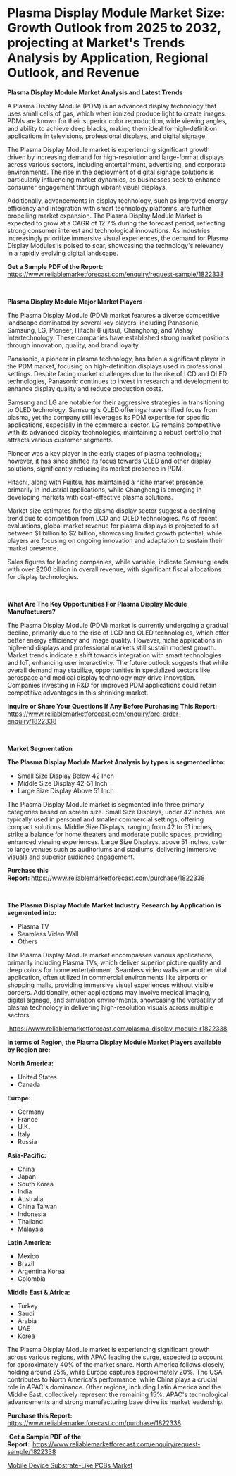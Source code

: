 <p><h1>Plasma Display Module Market Size: Growth Outlook from 2025 to 2032, projecting at Market's Trends Analysis by Application, Regional Outlook, and Revenue</h1></p><p><strong>Plasma Display Module Market Analysis and Latest Trends</strong></p>
<p><p>A Plasma Display Module (PDM) is an advanced display technology that uses small cells of gas, which when ionized produce light to create images. PDMs are known for their superior color reproduction, wide viewing angles, and ability to achieve deep blacks, making them ideal for high-definition applications in televisions, professional displays, and digital signage.</p><p>The Plasma Display Module market is experiencing significant growth driven by increasing demand for high-resolution and large-format displays across various sectors, including entertainment, advertising, and corporate environments. The rise in the deployment of digital signage solutions is particularly influencing market dynamics, as businesses seek to enhance consumer engagement through vibrant visual displays.</p><p>Additionally, advancements in display technology, such as improved energy efficiency and integration with smart technology platforms, are further propelling market expansion. The Plasma Display Module Market is expected to grow at a CAGR of 12.7% during the forecast period, reflecting strong consumer interest and technological innovations. As industries increasingly prioritize immersive visual experiences, the demand for Plasma Display Modules is poised to soar, showcasing the technology's relevancy in a rapidly evolving digital landscape.</p></p>
<p><strong>Get a Sample PDF of the Report:&nbsp;</strong> <a href="https://www.reliablemarketforecast.com/enquiry/request-sample/1822338?utm_campaign=3357&utm_medium=2&utm_source=Github&utm_content=ia&utm_term=06042025&utm_id=plasma-display-module">https://www.reliablemarketforecast.com/enquiry/request-sample/1822338</a></p>
<p>&nbsp;</p>
<p><strong>Plasma Display Module Major Market Players</strong></p>
<p><p>The Plasma Display Module (PDM) market features a diverse competitive landscape dominated by several key players, including Panasonic, Samsung, LG, Pioneer, Hitachi (Fujitsu), Changhong, and Vishay Intertechnology. These companies have established strong market positions through innovation, quality, and brand loyalty. </p><p>Panasonic, a pioneer in plasma technology, has been a significant player in the PDM market, focusing on high-definition displays used in professional settings. Despite facing market challenges due to the rise of LCD and OLED technologies, Panasonic continues to invest in research and development to enhance display quality and reduce production costs. </p><p>Samsung and LG are notable for their aggressive strategies in transitioning to OLED technology. Samsung's QLED offerings have shifted focus from plasma, yet the company still leverages its PDM expertise for specific applications, especially in the commercial sector. LG remains competitive with its advanced display technologies, maintaining a robust portfolio that attracts various customer segments.</p><p>Pioneer was a key player in the early stages of plasma technology; however, it has since shifted its focus towards OLED and other display solutions, significantly reducing its market presence in PDM.</p><p>Hitachi, along with Fujitsu, has maintained a niche market presence, primarily in industrial applications, while Changhong is emerging in developing markets with cost-effective plasma solutions.</p><p>Market size estimates for the plasma display sector suggest a declining trend due to competition from LCD and OLED technologies. As of recent evaluations, global market revenue for plasma displays is projected to sit between $1 billion to $2 billion, showcasing limited growth potential, while players are focusing on ongoing innovation and adaptation to sustain their market presence. </p><p>Sales figures for leading companies, while variable, indicate Samsung leads with over $200 billion in overall revenue, with significant fiscal allocations for display technologies.</p></p>
<p>&nbsp;</p>
<p><strong>What Are The Key Opportunities For Plasma Display Module Manufacturers?</strong></p>
<p><p>The Plasma Display Module (PDM) market is currently undergoing a gradual decline, primarily due to the rise of LCD and OLED technologies, which offer better energy efficiency and image quality. However, niche applications in high-end displays and professional markets still sustain modest growth. Market trends indicate a shift towards integration with smart technologies and IoT, enhancing user interactivity. The future outlook suggests that while overall demand may stabilize, opportunities in specialized sectors like aerospace and medical display technology may drive innovation. Companies investing in R&D for improved PDM applications could retain competitive advantages in this shrinking market.</p></p>
<p><strong>Inquire or Share Your Questions If Any Before Purchasing This Report:</strong> <a href="https://www.reliablemarketforecast.com/enquiry/pre-order-enquiry/1822338?utm_campaign=3357&utm_medium=2&utm_source=Github&utm_content=ia&utm_term=06042025&utm_id=plasma-display-module">https://www.reliablemarketforecast.com/enquiry/pre-order-enquiry/1822338</a></p>
<p>&nbsp;</p>
<p><strong>Market Segmentation</strong></p>
<p><strong>The Plasma Display Module Market Analysis by types is segmented into:</strong></p>
<p><ul><li>Small Size Display Below 42 Inch</li><li>Middle Size Display 42-51 Inch</li><li>Large Size Display Above 51 Inch</li></ul></p>
<p><p>The Plasma Display Module market is segmented into three primary categories based on screen size. Small Size Displays, under 42 inches, are typically used in personal and smaller commercial settings, offering compact solutions. Middle Size Displays, ranging from 42 to 51 inches, strike a balance for home theaters and moderate public spaces, providing enhanced viewing experiences. Large Size Displays, above 51 inches, cater to large venues such as auditoriums and stadiums, delivering immersive visuals and superior audience engagement.</p></p>
<p><strong>Purchase this Report:&nbsp;</strong><a href="https://www.reliablemarketforecast.com/purchase/1822338?utm_campaign=3357&utm_medium=2&utm_source=Github&utm_content=ia&utm_term=06042025&utm_id=plasma-display-module">https://www.reliablemarketforecast.com/purchase/1822338</a></p>
<p>&nbsp;</p>
<p><strong>The Plasma Display Module Market Industry Research by Application is segmented into:</strong></p>
<p><ul><li>Plasma TV</li><li>Seamless Video Wall</li><li>Others</li></ul></p>
<p><p>The Plasma Display Module market encompasses various applications, primarily including Plasma TVs, which deliver superior picture quality and deep colors for home entertainment. Seamless video walls are another vital application, often utilized in commercial environments like airports or shopping malls, providing immersive visual experiences without visible borders. Additionally, other applications may involve medical imaging, digital signage, and simulation environments, showcasing the versatility of plasma technology in delivering high-resolution visuals across multiple sectors.</p></p>
<p><a href="https://www.reliablemarketforecast.com/plasma-display-module-r1822338?utm_campaign=3357&utm_medium=2&utm_source=Github&utm_content=ia&utm_term=06042025&utm_id=plasma-display-module">&nbsp;https://www.reliablemarketforecast.com/plasma-display-module-r1822338</a></p>
<p><strong>In terms of Region, the Plasma Display Module Market Players available by Region are:</strong></p>
<p>
    <p> <strong> North America: </strong>
        <ul>
            <li>United States</li>
            <li>Canada</li>
        </ul>
        </p> 
    <p> <strong> Europe: </strong>
        <ul>
            <li>Germany</li>
            <li>France</li>
            <li>U.K.</li>
            <li>Italy</li>
            <li>Russia</li>
        </ul>
        </p> 
    <p> <strong> Asia-Pacific: </strong>
        <ul>
            <li>China</li>
            <li>Japan</li>
            <li>South Korea</li>
            <li>India</li>
            <li>Australia</li>
            <li>China Taiwan</li>
            <li>Indonesia</li>
            <li>Thailand</li>
            <li>Malaysia</li>
        </ul>
        </p> 
    <p> <strong> Latin America: </strong>
        <ul>
            <li>Mexico</li>
            <li>Brazil</li>
            <li>Argentina Korea</li>
            <li>Colombia</li>
        </ul>
        </p> 
    <p> <strong> Middle East & Africa: </strong>
        <ul>
            <li>Turkey</li>
            <li>Saudi</li>
            <li>Arabia</li>
            <li>UAE</li>
            <li>Korea</li>
        </ul>
    </p>
    </p>
<p><p>The Plasma Display Module market is experiencing significant growth across various regions, with APAC leading the surge, expected to account for approximately 40% of the market share. North America follows closely, holding around 25%, while Europe captures approximately 20%. The USA contributes to North America's performance, while China plays a crucial role in APAC's dominance. Other regions, including Latin America and the Middle East, collectively represent the remaining 15%. APAC's technological advancements and strong manufacturing base drive its market leadership.</p></p>
<p><strong>Purchase this Report: </strong><a href="https://www.reliablemarketforecast.com/purchase/1822338?utm_campaign=3357&utm_medium=2&utm_source=Github&utm_content=ia&utm_term=06042025&utm_id=plasma-display-module">https://www.reliablemarketforecast.com/purchase/1822338</a></p>
<p>&nbsp;<strong>Get a Sample PDF of the Report:&nbsp;&nbsp;</strong><a href="https://www.reliablemarketforecast.com/enquiry/request-sample/1822338?utm_campaign=3357&utm_medium=2&utm_source=Github&utm_content=ia&utm_term=06042025&utm_id=plasma-display-module">https://www.reliablemarketforecast.com/enquiry/request-sample/1822338</a></p>
<p><strong></strong></p>
<p><p><a href="https://github.com/shamyzinniwl/Market-Research-Report-List-1/blob/main/mobile-device-substrate-like-pcbs-market.md?utm_campaign=3357&utm_medium=2&utm_source=Github&utm_content=ia&utm_term=06042025&utm_id=plasma-display-module">Mobile Device Substrate-Like PCBs Market</a></p></p>